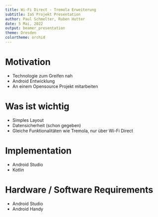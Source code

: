```yaml
---
title: Wi-Fi Direct - Tremola Erweiterung
subtitle: IaS Projekt Presentation
author: Paul Schmelter, Ruben Hutter
date: 5 Mai, 2022
output: beamer_presentation
theme: Dresden
colortheme: orchid
---
```


# Motivation

- Technologie zum Greifen nah
- Android Entwicklung
- An einem Opensource Projekt mitarbeiten

# Was ist wichtig

- Simples Layout
- Datensicherheit (schon gegeben)
- Gleiche Funktionalitäten wie Tremola, nur über Wi-Fi Direct

# Implementation

- Android Studio
- Kotlin

# Hardware / Software Requirements

- Android Studio
- Android Handy

